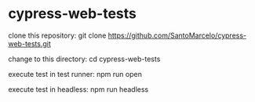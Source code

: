 # cypress-web-tests

clone this repository:
git clone https://github.com/SantoMarcelo/cypress-web-tests.git

change to this directory:
cd cypress-web-tests

execute test in test runner:
npm run open

execute test in headless:
npm run headless
